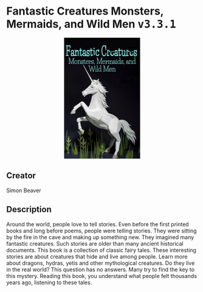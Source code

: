 
# Fantastic Creatures Monsters, Mermaids, and Wild Men <kbd>v3.3.1</kbd>

<center>
  <img src="./cover-1024.jpg"/>
</center>

## Creator
Simon Beaver

## Description
Around the world, people love to tell stories. Even before the first printed books and long before poems, people were telling stories. They were sitting by the fire in the cave and making up something new. They imagined many fantastic creatures. Such stories are older than many ancient historical documents. This book is a collection of classic fairy tales. These interesting stories are about creatures that hide and live among people. Learn more about dragons, hydras, yetis and other mythological creatures. Do they live in the real world? This question has no answers. Many try to find the key to this mystery. Reading this book, you understand what people felt thousands years ago, listening to these tales.   
